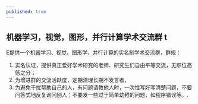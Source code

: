 ```yaml
---
published: true
---
```


## 机器学习，视觉，图形，并行计算学术交流群 t

E提供一个机器学习、视觉、图形学、并行计算的实名制学术交流群，群规：
1. 实名认证，提供真正爱好学术研究的老师、研究生们自由平等交流，无职位高低之分；
2. 为增进群的交流活跃度，定期清理长期不发言者，
3. 为避免干扰帮助自己的人，有问题请教他人时，一次性写好写清楚问题，不要问答式地反复询问别人；不要发一些过于简单幼稚的问题，如程序错误等。.